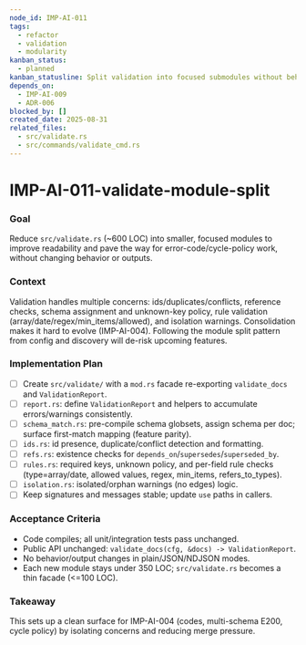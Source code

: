 ```yaml
---
node_id: IMP-AI-011
tags:
  - refactor
  - validation
  - modularity
kanban_status:
  - planned
kanban_statusline: Split validation into focused submodules without behavior changes.
depends_on:
  - IMP-AI-009
  - ADR-006
blocked_by: []
created_date: 2025-08-31
related_files:
  - src/validate.rs
  - src/commands/validate_cmd.rs
---
```


# IMP-AI-011-validate-module-split

### Goal
Reduce `src/validate.rs` (~600 LOC) into smaller, focused modules to improve readability and pave the way for error-code/cycle-policy work, without changing behavior or outputs.

### Context
Validation handles multiple concerns: ids/duplicates/conflicts, reference checks, schema assignment and unknown-key policy, rule validation (array/date/regex/min_items/allowed), and isolation warnings. Consolidation makes it hard to evolve (IMP-AI-004). Following the module split pattern from config and discovery will de-risk upcoming features.

### Implementation Plan
- [ ] Create `src/validate/` with a `mod.rs` facade re-exporting `validate_docs` and `ValidationReport`.
- [ ] `report.rs`: define `ValidationReport` and helpers to accumulate errors/warnings consistently.
- [ ] `schema_match.rs`: pre-compile schema globsets, assign schema per doc; surface first-match mapping (feature parity).
- [ ] `ids.rs`: id presence, duplicate/conflict detection and formatting.
- [ ] `refs.rs`: existence checks for `depends_on`/`supersedes`/`superseded_by`.
- [ ] `rules.rs`: required keys, unknown policy, and per-field rule checks (type=array/date, allowed values, regex, min_items, refers_to_types).
- [ ] `isolation.rs`: isolated/orphan warnings (no edges) logic.
- [ ] Keep signatures and messages stable; update `use` paths in callers.

### Acceptance Criteria
- Code compiles; all unit/integration tests pass unchanged.
- Public API unchanged: `validate_docs(cfg, &docs) -> ValidationReport`.
- No behavior/output changes in plain/JSON/NDJSON modes.
- Each new module stays under 350 LOC; `src/validate.rs` becomes a thin facade (<=100 LOC).

### Takeaway
This sets up a clean surface for IMP-AI-004 (codes, multi-schema E200, cycle policy) by isolating concerns and reducing merge pressure.

